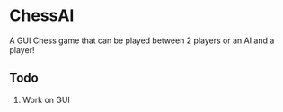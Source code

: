 # ChessAI
A GUI Chess game that can be played between 2 players or an AI and a player!

## Todo
1. Work on GUI
